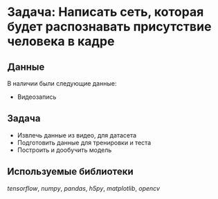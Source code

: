 # Задача: Написать сеть, которая будет распознавать присутствие человека в кадре

## Данные

В наличии были следующие данные:
- Видеозапись

## Задача

- Извлечь данные из видео, для датасета
- Подготовить данные для тренировки и теста
- Построить и дообучить модель

## Используемые библиотеки
*tensorflow*, *numpy*, *pandas*, *h5py*, *matplotlib*, *opencv*

